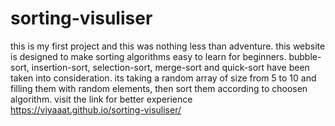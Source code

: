 # sorting-visuliser
this is my first project and this was nothing less than adventure.
this website is designed to make sorting algorithms easy to learn for beginners.
bubble-sort, insertion-sort, selection-sort, merge-sort and quick-sort have been taken into consideration.
its taking a random array of size from 5 to 10 and filling them with random elements, then sort them according to choosen algorithm.
visit the link for better experience https://viyaaat.github.io/sorting-visuliser/
